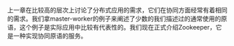 上一章在比较高的层次上讨论了分布式应用的需求，它们在协同方面经常有着相同的需求。我们拿master-worker的例子来阐述了少数的我们描述过的通常使用的原语，这个例子是实际应用中比较有代表性的。我们现在正式介绍Zookeeper，它是一种实现协同原语的服务。

